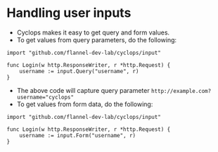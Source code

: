 # Handling user inputs

- Cyclops makes it easy to get query and form values.
- To get values from query parameters, do the following:
```
import "github.com/flannel-dev-lab/cyclops/input"

func Login(w http.ResponseWriter, r *http.Request) {
    username := input.Query("username", r)
}
```
- The above code will capture query parameter `http://example.com?username="cyclops"`
- To get values from form data, do the following:
```
import "github.com/flannel-dev-lab/cyclops/input"

func Login(w http.ResponseWriter, r *http.Request) {
    username := input.Form("username", r)
}
```
